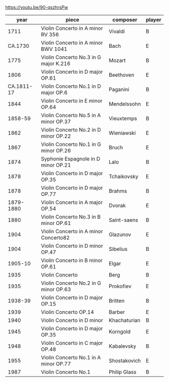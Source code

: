 https://youtu.be/90-qszhrsPw

| year | piece | composer | player |
|---|---|---|--|
| 1711 | Violin Concerto in A minor RV 356 | Vivaldi | B |
| CA.1730 | Violin Concerto in A minor BWV 1041 | Bach | E |
| 1775 | Violin Concerto No.3 in G major K.216 | Mozart | B |
| 1806 | Violin Concerto in D major OP.61 | Beethoven | E |
| CA.1811-17 | Violin Concerto No.1 in D major OP.6 | Paganini | B |
| 1844 | Violin Concerto in E minor OP.64 | Mendelssohn | E |
| 1858-59 | Violin Concerto No.5 in A minor OP.37 | Vieuxtemps | B |
| 1862 | Violin Concerto No.2 in D minor OP.22 | Wieniawski | E |
| 1867 | Violin Concerto No.1 in G minor OP.26 | Bruch | E |
| 1874 | Syphonie Espagnole in D minor OP.21 | Lalo | B |
| 1878 | Violin Concerto in D major OP.35 | Tchaikovsky | E |
| 1878 | Violin Concerto in D major OP.77 | Brahms | B |
| 1879-1880 | Violin Concerto in A major OP.54 | Dvorak | E |
| 1880 | Violin Concerto No.3 in B minor OP.61 | Saint-saens | B |
| 1904 | Violin Concerto in A minor Concerto82 | Glazunov | E |
| 1904 | Violin Concerto in D minor OP.47 | Sibelius | B |
| 1905-10 | Violin Concerto in B minor OP.61 | Elgar | E |
| 1935 | Violin Concerto | Berg | B |
| 1935 | Violin Concerto No.2 in G minor OP.63 | Prokofiev | E |
| 1938-39 | Violin Concerto in D major OP.15 | Britten | B |
| 1939 | Violin Concerto OP.14 | Barber | E |
| 1940 | Violin Concerto in D minor | Khachaturian | B |
| 1945 | Violin Concerto in D major OP.35 | Korngold | E |
| 1948 | Violin Concerto in C major OP.48 | Kabalevsky | B |
| 1955 | Violin Concerto No.1 in A minor OP.77 | Shostakovich | E |
| 1987 | Violin Concerto No.1 | Philip Glass | B
